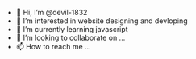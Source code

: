- 👋 Hi, I’m @devil-1832
- 👀 I’m interested in website designing and devloping
- 🌱 I’m currently learning javascript
- 💞️ I’m looking to collaborate on ...
- 📫 How to reach me ...

<!---
devil-1832/devil-1832 is a ✨ special ✨ repository because its `README.md` (this file) appears on your GitHub profile.
You can click the Preview link to take a look at your changes.
--->
